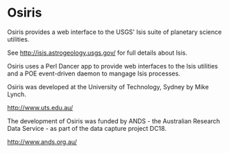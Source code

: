 Osiris
======

Osiris provides a web interface to the USGS' Isis suite of planetary science
utilities.

See http://isis.astrogeology.usgs.gov/ for full details about Isis.

Osiris uses a Perl Dancer app to provide web interfaces to the Isis
utilities and a POE event-driven daemon to mangage Isis processes.

Osiris was developed at the University of Technology, Sydney by Mike
Lynch.

http://www.uts.edu.au/

The development of Osiris was funded by ANDS - the Australian Research
Data Service - as part of the data capture project DC18.

http://www.ands.org.au/
